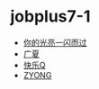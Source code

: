 # jobplus7-1

* [你的光亮一闪而过](https://github.com/luxluotianyi)
* [广夏](https://github.com/luolingyu)
* [快乐Q](https://github.com/hongrentang)
* [ZYONG](https://github.com/zyede)
